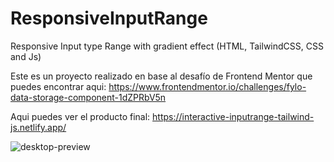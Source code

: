 # ResponsiveInputRange
Responsive Input type Range with gradient effect (HTML, TailwindCSS, CSS and Js)

Este es un proyecto realizado en base al desafío de Frontend Mentor que puedes encontrar aqui:
https://www.frontendmentor.io/challenges/fylo-data-storage-component-1dZPRbV5n

Aqui puedes ver el producto final:
https://interactive-inputrange-tailwind-js.netlify.app/

![desktop-preview](https://github.com/VickyAzola/ResponsiveInputRange/assets/116470398/e4830411-1869-4e08-9120-f3890a5dfa63)
